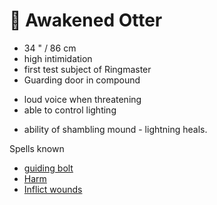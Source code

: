 # 🦦 Awakened Otter

* 34 " / 86 cm
* high intimidation
* first test subject of Ringmaster
* Guarding door in compound
+ loud voice when threatening
+ able to control lighting
* ability of shambling mound - lightning heals.

Spells known
+ [guiding bolt](https://roll20.net/compendium/dnd5e/Guiding%20Bolt#content)
+ [Harm](https://roll20.net/compendium/dnd5e/Harm#content)
+ [Inflict wounds](https://roll20.net/compendium/dnd5e/Inflict%20Wounds#content)